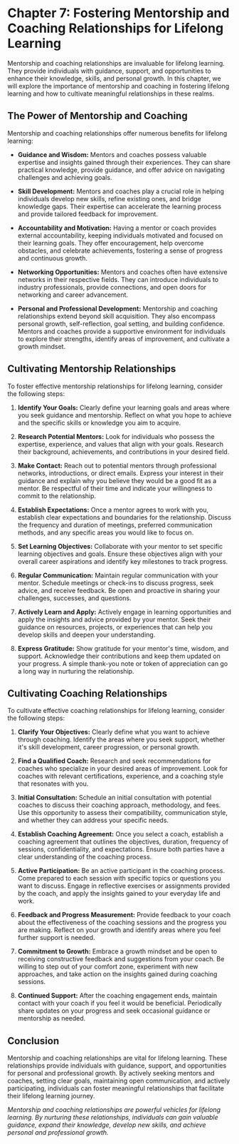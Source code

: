 Chapter 7: Fostering Mentorship and Coaching Relationships for Lifelong Learning
================================================================================

Mentorship and coaching relationships are invaluable for lifelong learning. They provide individuals with guidance, support, and opportunities to enhance their knowledge, skills, and personal growth. In this chapter, we will explore the importance of mentorship and coaching in fostering lifelong learning and how to cultivate meaningful relationships in these realms.

The Power of Mentorship and Coaching
------------------------------------

Mentorship and coaching relationships offer numerous benefits for lifelong learning:

* **Guidance and Wisdom:** Mentors and coaches possess valuable expertise and insights gained through their experiences. They can share practical knowledge, provide guidance, and offer advice on navigating challenges and achieving goals.

* **Skill Development:** Mentors and coaches play a crucial role in helping individuals develop new skills, refine existing ones, and bridge knowledge gaps. Their expertise can accelerate the learning process and provide tailored feedback for improvement.

* **Accountability and Motivation:** Having a mentor or coach provides external accountability, keeping individuals motivated and focused on their learning goals. They offer encouragement, help overcome obstacles, and celebrate achievements, fostering a sense of progress and continuous growth.

* **Networking Opportunities:** Mentors and coaches often have extensive networks in their respective fields. They can introduce individuals to industry professionals, provide connections, and open doors for networking and career advancement.

* **Personal and Professional Development:** Mentorship and coaching relationships extend beyond skill acquisition. They also encompass personal growth, self-reflection, goal setting, and building confidence. Mentors and coaches provide a supportive environment for individuals to explore their strengths, identify areas of improvement, and cultivate a growth mindset.

Cultivating Mentorship Relationships
------------------------------------

To foster effective mentorship relationships for lifelong learning, consider the following steps:

1. **Identify Your Goals:** Clearly define your learning goals and areas where you seek guidance and mentorship. Reflect on what you hope to achieve and the specific skills or knowledge you aim to acquire.

2. **Research Potential Mentors:** Look for individuals who possess the expertise, experience, and values that align with your goals. Research their background, achievements, and contributions in your desired field.

3. **Make Contact:** Reach out to potential mentors through professional networks, introductions, or direct emails. Express your interest in their guidance and explain why you believe they would be a good fit as a mentor. Be respectful of their time and indicate your willingness to commit to the relationship.

4. **Establish Expectations:** Once a mentor agrees to work with you, establish clear expectations and boundaries for the relationship. Discuss the frequency and duration of meetings, preferred communication methods, and any specific areas you would like to focus on.

5. **Set Learning Objectives:** Collaborate with your mentor to set specific learning objectives and goals. Ensure these objectives align with your overall career aspirations and identify key milestones to track progress.

6. **Regular Communication:** Maintain regular communication with your mentor. Schedule meetings or check-ins to discuss progress, seek advice, and receive feedback. Be open and proactive in sharing your challenges, successes, and questions.

7. **Actively Learn and Apply:** Actively engage in learning opportunities and apply the insights and advice provided by your mentor. Seek their guidance on resources, projects, or experiences that can help you develop skills and deepen your understanding.

8. **Express Gratitude:** Show gratitude for your mentor's time, wisdom, and support. Acknowledge their contributions and keep them updated on your progress. A simple thank-you note or token of appreciation can go a long way in nurturing the relationship.

Cultivating Coaching Relationships
----------------------------------

To cultivate effective coaching relationships for lifelong learning, consider the following steps:

1. **Clarify Your Objectives:** Clearly define what you want to achieve through coaching. Identify the areas where you seek support, whether it's skill development, career progression, or personal growth.

2. **Find a Qualified Coach:** Research and seek recommendations for coaches who specialize in your desired areas of improvement. Look for coaches with relevant certifications, experience, and a coaching style that resonates with you.

3. **Initial Consultation:** Schedule an initial consultation with potential coaches to discuss their coaching approach, methodology, and fees. Use this opportunity to assess their compatibility, communication style, and whether they can address your specific needs.

4. **Establish Coaching Agreement:** Once you select a coach, establish a coaching agreement that outlines the objectives, duration, frequency of sessions, confidentiality, and expectations. Ensure both parties have a clear understanding of the coaching process.

5. **Active Participation:** Be an active participant in the coaching process. Come prepared to each session with specific topics or questions you want to discuss. Engage in reflective exercises or assignments provided by the coach, and apply the insights gained to your everyday life and work.

6. **Feedback and Progress Measurement:** Provide feedback to your coach about the effectiveness of the coaching sessions and the progress you are making. Reflect on your growth and identify areas where you feel further support is needed.

7. **Commitment to Growth:** Embrace a growth mindset and be open to receiving constructive feedback and suggestions from your coach. Be willing to step out of your comfort zone, experiment with new approaches, and take action on the insights gained during coaching sessions.

8. **Continued Support:** After the coaching engagement ends, maintain contact with your coach if you feel it would be beneficial. Periodically share updates on your progress and seek occasional guidance or mentorship as needed.

Conclusion
----------

Mentorship and coaching relationships are vital for lifelong learning. These relationships provide individuals with guidance, support, and opportunities for personal and professional growth. By actively seeking mentors and coaches, setting clear goals, maintaining open communication, and actively participating, individuals can foster meaningful relationships that facilitate their lifelong learning journey.

*Mentorship and coaching relationships are powerful vehicles for lifelong learning. By nurturing these relationships, individuals can gain valuable guidance, expand their knowledge, develop new skills, and achieve personal and professional growth.*
